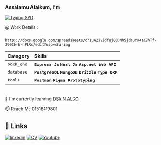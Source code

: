 
### Assalamu Alaikum, I'm 
[![Typing SVG](https://readme-typing-svg.herokuapp.com?font=Fira+Code&pause=1000&width=435&lines=Mohammad+Bin+Ab.+Jalil+Sheakh+%F0%9F%91%8B)](https://git.io/typing-svg)
<!---
### Assalamu Alaikum, I'm Mohammad Bin Ab. Jalil Sheakh 👋
 -->
<!---
 - frf
 - [Awesome README](https://github.com/matiassingers/awesome-readme)
 -->
 
 
 @ Work Details :
```http
 https://docs.google.com/spreadsheets/d/1uA2JVidfuj00DNhSjdnuYX4aC9hTf-399Ib-b-hPLRc/edit?usp=sharing
```

| Category    |   Skills                                                                       |
| :--------   |  :---------------------------------------------------------------------------  |
| `back_end`  |   **`Express Js`  `Nest Js` `Asp.net Web API`**                |
| `database`  |   **`PostgreSQL` `MongoDB` `Drizzle` `Type ORM`**                              |
| `tools`     |   **`Postman` `Figma Prototyping`**                                            |

<!---
| `front_end` |   **`Next Js` `Tanstack Query` `Justand` `Tailwind CSS` `Svelte`**             |
-->

#
<!---
👩‍💻 I'm currently working on 
-->
🧠 I'm currently learning [DSA N ALGO](https://github.com/MohammadSheakh/LeetCode)
<!---
👯‍♀️ I'm looking to collaborate on...

🤔 I'm looking for help with...

💬 Ask me about...
-->
📫 Reach Me 01518419801
<!---
😄 Pronouns...

⚡️ Fun fact...
-->


## 🔗 Links

[![linkedin](https://img.shields.io/badge/linkedin-0A66C2?style=for-the-badge&logo=linkedin&logoColor=white)](https://www.linkedin.com/in/mohammad-sheakh)
[![CV](https://img.shields.io/badge/my_CV-000?style=for-the-badge&logo=ko-fi&logoColor=white)](https://flowcv.com/resume/sm0eusv71i)
[![Youtube](https://img.shields.io/badge/Youtube-000?style=for-the-badge&logo=ko-fi&logoColor=white)](https://www.youtube.com/@galleryOfSheakh)


<!---
## Usage/Examples

```javascript
import Component from 'my-project'

function App() {
  return <Component />
}
```

@ Credit Goes to : https://readme.so

## Hi there 👋


**MohammadSheakh/mohammadsheakh** is a ✨ _special_ ✨ repository because its `README.md` (this file) appears on your GitHub profile.

Here are some ideas to get you started:

- 🔭 I’m currently working on ...
- 🌱 I’m currently learning ...
- 👯 I’m looking to collaborate on ...
- 🤔 I’m looking for help with ...
- 💬 Ask me about ...
- 📫 How to reach me: ...
- 😄 Pronouns: ...
- ⚡ Fun fact: ...
-->
